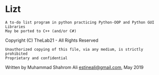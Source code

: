 # Lizt
    A to-do list program in python practicing Python-OOP and Python GUI Libraries
    May be ported to C++ (and/or C#) 
    
Copyright (C) TheLab21 - All Rights Reserved

    Unauthorized copying of this file, via any medium, is strictly prohibited
    Proprietary and confidential

Written by Muhammad Shahrom Ali estineali@gmail.com, May 2019
